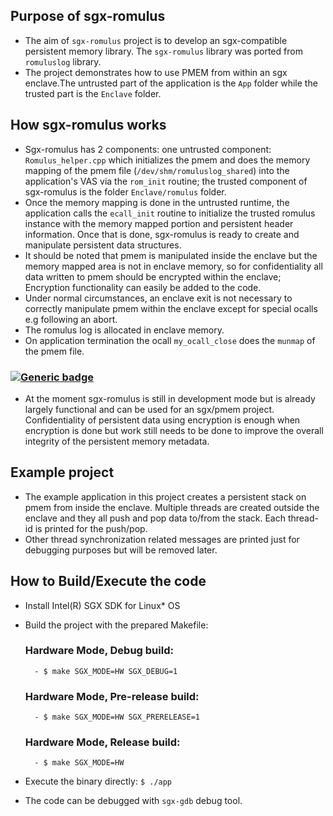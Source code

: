 ## Purpose of sgx-romulus
- The aim of `sgx-romulus` project is to develop an sgx-compatible persistent memory library. The `sgx-romulus` library was ported from `romuluslog` library.
- The project demonstrates how to use PMEM from within an sgx enclave.The untrusted part of the application is the `App` folder while the trusted part is the `Enclave` folder.

## How sgx-romulus works
- Sgx-romulus has 2 components: one untrusted component: `Romulus_helper.cpp` which initializes the pmem and does the memory mapping of the pmem file (`/dev/shm/romuluslog_shared`) into the application's VAS via the `rom_init` routine; the trusted component of sgx-romulus is the folder `Enclave/romulus` folder. 
- Once the memory mapping is done in the untrusted runtime, the application calls the `ecall_init` routine to initialize the trusted romulus instance with the memory mapped portion and persistent header information. Once that is done, sgx-romulus is ready to create and manipulate persistent data structures.
- It should be noted that pmem is manipulated inside the enclave but the memory mapped area is not in enclave memory, so for confidentiality all data written to pmem should be encrypted within the enclave; Encryption functionality can easily be added to the code. 
- Under normal circumstances, an enclave exit is not necessary to correctly manipulate pmem within the enclave except for special ocalls e.g following an abort. 
- The romulus log is allocated in enclave memory.
- On application termination the ocall `my_ocall_close` does the `munmap` of the pmem file.

### [![Generic badge](https://img.shields.io/badge/<Status>-<Dev>-<COLOR>.svg)]()
- At the moment sgx-romulus is still in development mode but is already largely functional and can be used for an sgx/pmem project. Confidentiality of persistent data using encryption is enough when encryption is done but work still needs to be done to improve the overall integrity of the persistent memory metadata.


## Example project
- The example application in this project creates a persistent stack on pmem from inside the enclave. Multiple threads are created outside the enclave and they all 
push and pop data to/from the stack. Each thread-id is printed for the push/pop. 
- Other thread synchronization related messages are printed just for debugging purposes but will be removed later.

## How to Build/Execute the code
- Install Intel(R) SGX SDK for Linux* OS
- Build the project with the prepared Makefile:
    ### Hardware Mode, Debug build:    
        - $ make SGX_MODE=HW SGX_DEBUG=1
        
    ### Hardware Mode, Pre-release build:
        - $ make SGX_MODE=HW SGX_PRERELEASE=1
    ### Hardware Mode, Release build:
        - $ make SGX_MODE=HW

- Execute the binary directly:
    ```$ ./app```


- The code can be debugged with `sgx-gdb` debug tool. 